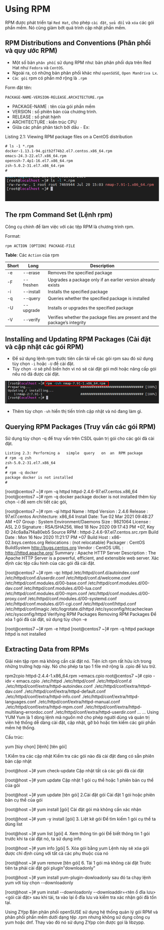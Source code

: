 # Using RPM
RPM được phát triển tại `Red Hat`, cho phép `cài đặt`, `sửa đổi` và `xóa` các gói phần mềm. Nó cũng giảm bớt quá trình cập nhật phần mềm.

## RPM Distributions and Conventions (Phân phối và quy ước RPM)

- Một số bản `phân phối` sử dụng RPM như: bản phân phối dựa trên Red Hat như `Fedora` và `CentOS`. 
- Ngoài ra, có những bản phân phối khác như `openSUSE`, `Open Mandriva Lx`. 
- `Các gói` rpm có phần mở rộng là `.rpm`

Form đặt tên:

`PACKAGE-NAME-VERSION-RELEASE.ARCHITECTURE.rpm`

- PACKAGE-NAME : tên của gói phần mềm
- VERSION : số phiên bản của chương trình.
- RELEASE : số phát hành
- ARCHITECTURE : kiến trúc CPU
- Giữa các phần phân tách bởi dấu `-`
Ex:

Listing 2.1: Viewing	RPM	package	files	on	a	CentOS	distribution
```
# ls -1 *.rpm
docker-1.13.1-94.gitb2f74b2.el7.centos.x86_64.rpm
emacs-24.3-22.el7.x86_64.rpm
openssh-7.4p1-16.el7.x86_64.rpm
zsh-5.0.2-31.el7.x86_64.rpm
#
```

![](/LPIC_1_Linux_Professional_Institute_Certification_Study_Guide_5th/image/01rpm.png)

## The rpm Command Set (Lệnh rpm)
Công cụ chính để làm việc với các tệp RPM là chương trình rpm.

Format:

`rpm ACTION [OPTION] PACKAGE-FILE`

**Table**: Các `Action` của rpm

|Short| Long|Description|
|---|---|---|
|-e |--erase| Removes the specified package|
|-F| --freshen| Upgrades a package only if an earlier version already exists|
|-i| --install| Installs the specified package|
|-q| --query| Queries whether the specified package is installed|
|-U| --upgrade| Installs or upgrades the specified package|
|-V| --verify| Verifies whether the package files are present and the package’s integrity|

## Installing and Updating RPM Packages (Cài đặt và cập nhật các gói RPM)

- Để sử dụng lệnh rpm trước tiên cần tải về các gói rpm sau đó sử dụng tùy chọn `-i` hoặc `-U` để cài đặt. 
- Tùy chọn `-U` sẽ phổ biến hơn vì nó sẽ cài đặt gói mới hoặc nâng cấp gói nếu nó đã được cài đặt.

![](../image/Screenshot_1.png)

- Thêm tùy chọn `-vh` hiển thị tiến trình cập nhật và nó đang làm gì. 


## Querying RPM Packages (Truy vấn các gói RPM)

Sử dụng tùy chọn -q để truy vấn trên CSDL quản trị gói cho các gói đã cài đặt.

```
Listing 2.3: Performing	a	simple	query	on	an	RPM	package
# rpm -q zsh
zsh-5.0.2-31.el7.x86_64
#
# rpm -q docker
package docker is not installed
#
```
[root@centos7 ~]# rpm -q httpd
httpd-2.4.6-97.el7.centos.x86_64
[root@centos7 ~]# rpm -q docker
package docker is not installed
thêm tùy chọn -i để xem chi tiết các gói,

[root@centos7 ~]# rpm -qi httpd
Name        : httpd
Version     : 2.4.6
Release     : 97.el7.centos
Architecture: x86_64
Install Date: Tue 02 Mar 2021 09:48:27 AM +07
Group       : System Environment/Daemons
Size        : 9821064
License     : ASL 2.0
Signature   : RSA/SHA256, Wed 18 Nov 2020 09:17:43 PM +07, Key ID 24c6a8a7f4a80eb5
Source RPM  : httpd-2.4.6-97.el7.centos.src.rpm
Build Date  : Mon 16 Nov 2020 11:21:17 PM +07
Build Host  : x86-02.bsys.centos.org
Relocations : (not relocatable)
Packager    : CentOS BuildSystem <http://bugs.centos.org>
Vendor      : CentOS
URL         : http://httpd.apache.org/
Summary     : Apache HTTP Server
Description :
The Apache HTTP Server is a powerful, efficient, and extensible
web server.
Xác định các tệp cấu hình của các gói đã cài đặt.

[root@centos7 ~]#  rpm -qc httpd
/etc/httpd/conf.d/autoindex.conf
/etc/httpd/conf.d/userdir.conf
/etc/httpd/conf.d/welcome.conf
/etc/httpd/conf.modules.d/00-base.conf
/etc/httpd/conf.modules.d/00-dav.conf
/etc/httpd/conf.modules.d/00-lua.conf
/etc/httpd/conf.modules.d/00-mpm.conf
/etc/httpd/conf.modules.d/00-proxy.conf
/etc/httpd/conf.modules.d/00-systemd.conf
/etc/httpd/conf.modules.d/01-cgi.conf
/etc/httpd/conf/httpd.conf
/etc/httpd/conf/magic
/etc/logrotate.d/httpd
/etc/sysconfig/htcacheclean
/etc/sysconfig/httpd
Verifying RPM Packages
Removing RPM Packages
Để xóa 1 gói đã cài đặt, sử dụng tùy chọn -e

[root@centos7 ~]#  rpm -e httpd
[root@centos7 ~]#  rpm -q httpd
package httpd is not installed
## Extracting Data from RPMs
Giải nén tập rpm mà không cần cài đặt nó. Tiện ích rpm rất hữu ích trong những trường hợp này. Nó cho phép ta tạo 1 file mở rộng là .cpio để lưu trữ.

rpm2cpio httpd-2.4.4-1.x86_64.rpm >emacs.cpio
root@centos7 ~]# cpio -idv < emacs.cpio
./etc/httpd
./etc/httpd/conf
./etc/httpd/conf.d
./etc/httpd/conf/extra/httpd-autoindex.conf
./etc/httpd/conf/extra/httpd-dav.conf
./etc/httpd/conf/extra/httpd-default.conf
./etc/httpd/conf/extra/httpd-info.conf
./etc/httpd/conf/extra/httpd-languages.conf
./etc/httpd/conf/extra/httpd-manual.conf
./etc/httpd/conf/extra/httpd-mpm.conf
./etc/httpd/conf/extra/httpd-multilang-errordoc.conf
./etc/httpd/conf/extra/httpd-userdir.conf
...
...
Using YUM
Yum là 1 dòng lệnh mã nguồn mở cho phép người dùng và quản trị viên hệ thống dễ dàng cài đặt, cập nhật, gỡ bỏ hoặc tìm kiếm các gói phần mềm hệ thống.

Cấu trúc:

yum [tùy chọn] [lệnh] [tên gói]

1.Kiểm tra các cập nhật
Kiểm tra các gói nào đã cài đặt đang có sẵn phiên bản cập nhật

[root@host ~]# yum check-update
Cập nhật tất cả các gói đã cài đặt

[root@host ~]# yum update
Cập nhật 1 gói cụ thể hoặc 1 phiên bản cụ thể của gói

[root@host ~]# yum update [tên gói]
2.Cài đặt gói
Cài đặt 1 gói hoặc phiên bản cụ thể của gói

[root@host ~]# yum install [gói]
Cài đặt gói mà không cần xác nhận

[root@host ~]# yum -y install [gói]
3. Liệt kê gói
Để tìm kiếm 1 gói cụ thể ta dùng list

[root@host ~]# yum list [gói]
4. Xem thông tin gói
Để biết thông tin 1 gói trước khi ta cài đặt nó, ta sử dụng info

[root@host ~]# yum info [gói]
5. Xóa gói bằng yum
Lệnh này sẽ xóa gói được chỉ định cùng với tất cả các phụ thuộc của nó

[root@host ~]# yum remove [tên gói]
6. Tải 1 gói mà không cài đặt
Trước tiên ta phải cài đặt gói plugin"downloadonly"

[root@host ~]# yum install yum-plugin-dowloadonly
sau đó ta chạy lệnh yum với tùy chọn --downloadonly

[root@host ~]# yum install --downloadonly --downloaddir=<tên ổ đĩa lưu> <gói cài đặt>
sau khi tải, ta vào lại ổ đĩa lưu và kiểm tra xác nhận gói đã tồn tại.

Using ZYpp
Bản phân phối openSUSE sử dụng hệ thống quản lý gói RPM và phân phối phần mềm dưới dạng tệp .rpm nhưng không sử dụng công cụ yum hoặc dnf. Thay vào đó nó sử dụng ZYpp còn được gọi là libzypp.